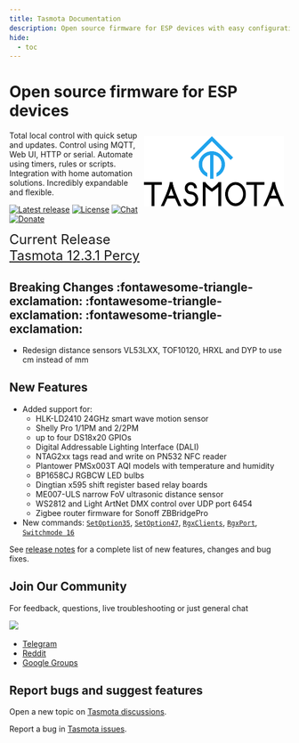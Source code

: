 ```yaml
---
title: Tasmota Documentation
description: Open source firmware for ESP devices with easy configuration using webUI, OTA updates, automation using timers or rules, expandability and entirely local control over MQTT, HTTP, serial or KNX.
hide:
  - toc
---
```

# Open source firmware for ESP devices

<img style="margin: 10px 10px; float:right; width:50%" src="_media/frontlogo.svg" alt="Tasmota Logo"></img>
Total local control with quick setup and updates.
Control using MQTT, Web UI, HTTP or serial.
Automate using timers, rules or scripts.
Integration with home automation solutions.
Incredibly expandable and flexible.

[![Latest release](https://img.shields.io/github/downloads/arendst/Tasmota/total.svg?style=flat-square&color=green)](http://ota.tasmota.com/tasmota/release) [![License](https://img.shields.io/github/license/arendst/Tasmota.svg?style=flat-square)](https://github.com/arendst/Tasmota/blob/development/LICENSE.txt) [![Chat](https://img.shields.io/discord/479389167382691863.svg?style=flat-square&color=blueviolet)](https://discord.gg/Ks2Kzd4) [![Donate](https://img.shields.io/badge/donate-PayPal-blue.svg?style=flat-square)](https://paypal.me/tasmota)

<span style="font-size: 1.5rem">Current Release<BR><a href="https://github.com/arendst/Tasmota/releases/tag/v12.3.1">Tasmota 12.3.1 Percy</a></span>

## Breaking Changes :fontawesome-triangle-exclamation: :fontawesome-triangle-exclamation: :fontawesome-triangle-exclamation: 

- Redesign distance sensors VL53LXX, TOF10120, HRXL and DYP to use cm instead of mm

## New Features

- Added support for: 
  - HLK-LD2410 24GHz smart wave motion sensor
  - Shelly Pro 1/1PM and 2/2PM
  - up to four DS18x20 GPIOs
  - Digital Addressable Lighting Interface (DALI)
  - NTAG2xx tags read and write on PN532 NFC reader
  - Plantower PMSx003T AQI models with temperature and humidity
  - BP1658CJ RGBCW LED bulbs
  - Dingtian x595 shift register based relay boards
  - ME007-ULS narrow FoV ultrasonic distance sensor
  - WS2812 and Light ArtNet DMX control over UDP port 6454
  - Zigbee router firmware for Sonoff ZBBridgePro
- New commands: [`SetOption35`](Commands.md#setoption35), [`SetOption47`](Commands.md#setoption47), [`RgxClients`](Commands.md#rgxclients), [`RgxPort`](Commands.md#rgxport), [`Switchmode 16`](Commands.md#switchmode)

See [release notes](https://github.com/arendst/Tasmota/releases/) for a complete list of new features, changes and bug fixes.

## Join Our Community

For feedback, questions, live troubleshooting or just general chat

<a href="https://discord.gg/Ks2Kzd4"><img src="https://discordapp.com/api/guilds/479389167382691863/widget.png?style=banner3"></a>

- [Telegram](https://t.me/tasmota)
- [Reddit](https://www.reddit.com/r/tasmota/) 
- [Google Groups](https://groups.google.com/d/forum/sonoffusers)

## Report bugs and suggest features

Open a new topic on [Tasmota discussions](https://github.com/arendst/Tasmota/discussions).

Report a bug in [Tasmota issues](https://github.com/arendst/Tasmota/issues).
